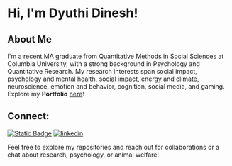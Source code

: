 # Hi, I'm Dyuthi Dinesh!
## About Me
I'm a recent MA graduate from Quantitative Methods in Social Sciences at Columbia University, with a strong background in Psychology and Quantitative Research. My research interests span social impact, psychology and mental health, social impact, energy and climate, neuroscience, emotion and behavior, cognition, social media, and gaming.
Explore my **Portfolio** [here](https://github.com/dyuthiii/Portfolio-Guide.git)!

## Connect:
[![Static Badge](https://img.shields.io/badge/Dyuthi's%20Website&logoColor=violet)](https://dyuthiii.github.io/)
[![linkedin](https://img.shields.io/badge/Linkedin-0e76a8?style=for-the-badge&logo=Linkedin&logoColor=white)](https://www.linkedin.com/in/dyuthi-dinesh-3991bb127/)
  
Feel free to explore my repositories and reach out for collaborations or a chat about research, psychology, or animal welfare!

